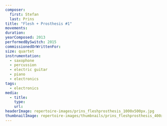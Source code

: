 ```yaml
---
composer:
  first: Stefan
  last: Prins
title: "Flesh + Prosthesis #1"
movements:
duration:
yearComposed: 2013
performedBySwitch: 2015
commissionedOrWrittenFor:
size: quartet
instrumentation:
  - saxophone
  - percussion
  - electric guitar
  - piano
  - electronics
tags:
  - electronics
media:
  - title:
    type:
    url:
headerImage: repertoire-images/prins_fleshprosthesis_1000x500px.jpg
thumbnailImage: repertoire-images/thumbnails/prins_fleshprosthesis_400x200.jpg
---
```

